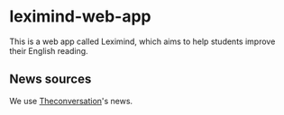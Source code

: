 # leximind-web-app
This is a web app called Leximind, which aims to help students improve their English reading.

## News sources
We use [Theconversation](theconversation.com)'s news.
